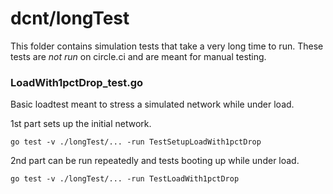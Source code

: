 # dcnt/longTest

This folder contains simulation tests that take a very long time to run.
These tests are *not run* on circle.ci and are meant for manual testing.

### LoadWith1pctDrop_test.go

Basic loadtest meant to stress a simulated network while under load.

1st part sets up  the initial network.

```
go test -v ./longTest/... -run TestSetupLoadWith1pctDrop
```

2nd part can be run repeatedly and tests booting up while under load.

```
go test -v ./longTest/... -run TestLoadWith1pctDrop
```
